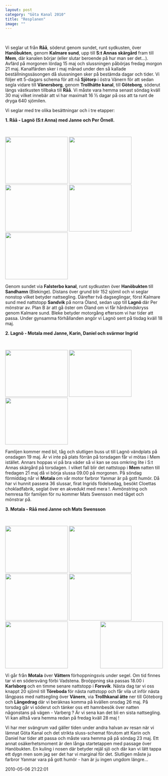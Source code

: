 ```yaml
---
layout: post
category: "Göta Kanal 2010"
title: "Resplanen"
image: ""
---
```


<p> </p>
<p>Vi seglar ut från <strong>Råå</strong>, söderut genom sundet, runt sydkusten, över <strong>Hanöbukten</strong>, genom <strong>Kalmare sund</strong>, upp till <strong>S:t Annas skärgård</strong> fram till <strong>Mem</strong>, där kanalen börjar (eller slutar beroende på hur man ser det...). Avfärd på morgonen lördag 15 maj och slussningen påbörjas fredag morgon 21 maj. Kanalfärden sker i maj månad under den så kallade beställningssäsongen då slussningen sker på bestämda dagar och tider. Vi följer ett 5-dagars schema för att nå <strong>Sjötorp </strong>i östra Vänern för att sedan segla vidare till <strong>Vänersborg</strong>, genom <strong>Trollhätte kanal</strong>, till <strong>Göteborg</strong>, söderut längs västkusten tillbaka till <strong>Råå</strong>. Vi måste vara hemma senast söndag kväll 30 maj vilket innebär att vi har maximalt 16 ½ dagar på oss att ta runt de dryga 640 sjömilen.</p>
<p>Vi seglar med tre olika besättningar och i tre etapper:</p>
<p><strong>1. Råå - Lagnö (S:t Anna) med Janne och Per Örnell.</strong></p>
<p><strong><br /></strong></p>
<p><img src="images/stories/gotakanal2010/raa_hamninlopp.jpg" border="0" width="200" height="150" /> <img src="images/stories/gotakanal2010/falsterbo_kanal.jpg" border="0" width="200" height="150" /> <img src="images/stories/gotakanal2010/hanobukten.jpg" border="0" width="200" height="150" /> <img src="images/stories/gotakanal2010/olandsbron.jpg" border="0" width="200" height="150" /> <img src="images/stories/gotakanal2010/st_anna.jpg" border="0" width="200" height="150" /></p>
<p>Genom sundet via <strong>Falsterbo kanal</strong>, runt sydkusten över <strong>Hanöbukten </strong>till <strong>Sandhamn </strong>(Blekinge). Distans över grund blir 152 sjömil och vi seglar nonstop vilket betyder nattsegling. Därefter två dagseglingar, först Kalmare sund med nattstopp <strong>Sandvik </strong>på norra Öland, sedan upp till <strong>Lagnö </strong>där Per mönstrar av. Plan B är att gå öster om Öland om vi får hårdvindskryss genom Kalmare sund. Bleke betyder motorgång eftersom vi har tider att passa. Under gynsamma förhållanden angör vi Lagnö sent på tisdag kväll 18 maj.</p>
<p><strong>2. Lagnö - Motala med Janne, Karin, Daniel och svärmor Ingrid</strong></p>
<p><strong><br /></strong></p>
<p><img src="images/stories/gotakanal2010/soderkoping.jpg" border="0" width="200" height="150" /> <img src="images/stories/gotakanal2010/berg.jpg" border="0" width="200" height="150" /> <img src="images/stories/gotakanal2010/motala.jpg" border="0" width="200" height="150" /></p>
<p>Famlijen kommer med bil, tåg och slutligen buss ut till Lagnö vändplats på onsdagen 19 maj. Är vi inte på plats förrän på torsdagen får vi mötas i Mem istället. Annars hoppas vi på bra väder så vi kan se oss omkring lite i S:t Annas skärgård på torsdagen. I vilket fall blir det nattstopp i <strong>Mem </strong>natten till fredagen 21 maj då vi börja slussa 09.00 på morgonen. På söndag förmiddag når vi <strong>Motala </strong>om vår motor farbror Yanmar är på gott humör. Då har vi hunnit passera 36 slussar, firat Ingrids födelsedag, besökt Cloettas chokladfabrik, seglat över en akvedukt med mera !. Avmönstring och hemresa för familjen för nu kommer Mats Swensson med tåget och mönstrar på.</p>
<p><strong>3. Motala - Råå med Janne och Mats Swensson</strong></p>
<p><strong><br /></strong></p>
<p><img src="images/stories/gotakanal2010/karlsborg.jpg" border="0" width="200" height="150" /> <img src="images/stories/gotakanal2010/sjotorp.jpg" border="0" width="200" height="150" /> <img src="images/stories/gotakanal2010/vanersborg.jpg" border="0" width="200" height="150" /> <img src="images/stories/gotakanal2010/trollhattan.jpg" border="0" width="200" height="150" /> <img src="images/stories/gotakanal2010/goteborg.jpg" border="0" width="200" height="150" /> <img src="images/stories/gotakanal2010/kullen.jpg" border="0" width="200" height="150" style="border: 0; float: right;" /></p>
<p>Vi går från <strong>Motala </strong>över <strong>Vättern </strong>förhoppningsvis under segel. Om tid finnes tar vi en södersväng förbi Vadstena. Broöppning ska passas 18.00 i <strong>Karlsborg </strong>och en timme senare nattstopp i <strong>Forsvik</strong>. Nästa dag tar vi oss knappt 20 sjömil till <strong>Töreboda </strong>för nästa nattstopp och får vila ut inför nästa långpass med nattsegling över <strong>Vänern</strong>, via <strong>Trollhkanal ätte</strong> ner till Göteborg och <strong>Långedrag </strong>där vi beräknas komma på kvällen onsdag 26 maj. På torsdag går vi söderut och tänker oss ett hamnbesök över natten någonstans på vägen - Varberg ? Är vi sena kan det bli en sista nattsegling. Vi kan alltså vara hemma redan på fredag kväll 28 maj !</p>
<p>Vi har mer svängrum vad gäller tiden under andra halvan av resan när vi lämnat Göta Kanal och det strikta sluss-schemat förutom att Karin och Daniel har tider att passa och måste vara hemma på på söndag 23 maj. Ett annat osäkerhetsmoment är den långa startetappen med passage över Hanöbukten. En kuling i nosen där betyder rejäl sjö och där kan vi lätt tappa ett dygn men som jag ser det har vi marginal för det. Slutligen måste ju farbror Yanmar vara på gott humör - han är ju ingen ungdom längre...</p>

2010-05-06 21:22:01